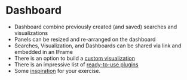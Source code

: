 # Dashboard #

* Dashboard combine previously created (and saved) searches and visualizations
* Panels can be resized and re-arranged on the dashboard
* Searches, Visualization, and Dashboards can be shared via link and embedded in an IFrame
* There is an option to build a <a href="http://logz.io/blog/kibana-visualizations/" target="_blank">custom visualization</a>
* There is an impressive list of <a href="https://www.elastic.co/guide/en/kibana/current/known-plugins.html" target="_blank">ready-to-use plugins</a>
* Some <a href="https://www.google.ca/search?q=best+kibana+dashboards&newwindow=1&espv=2&biw=1403&bih=702&tbm=isch&tbo=u&source=univ&sa=X&sqi=2&ved=0ahUKEwjK7uOP7KDQAhXHJiYKHQvaDxEQsAQIYg&dpr=0.9" target="_blank">inspiration</a> for your exercise.